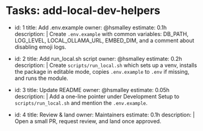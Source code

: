 <!-- OPENSPEC:START -->
# Tasks: add-local-dev-helpers

- id: 1
  title: Add .env.example
  owner: @hsmalley
  estimate: 0.1h
  description: |
    Create `.env.example` with common variables: DB_PATH, LOG_LEVEL, LOCAL_OLLAMA_URL, EMBED_DIM, and a comment about disabling emoji logs.

- id: 2
  title: Add run_local.sh script
  owner: @hsmalley
  estimate: 0.2h
  description: |
    Create `scripts/run_local.sh` which sets up a venv, installs the package in editable mode, copies `.env.example` to `.env` if missing, and runs the module.

- id: 3
  title: Update README
  owner: @hsmalley
  estimate: 0.05h
  description: |
    Add a one-line pointer under Development Setup to `scripts/run_local.sh` and mention the `.env.example`.

- id: 4
  title: Review & land
  owner: Maintainers
  estimate: 0.1h
  description: |
    Open a small PR, request review, and land once approved.

<!-- OPENSPEC:END -->
